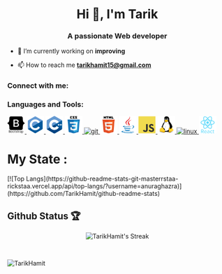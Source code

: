<h1 align="center" >Hi 👋, I'm Tarik</h1>
<h3 align="center">A passionate Web developer</h3>

- 🔭 I’m currently working on ****improving****

- 📫 How to reach me **tarikhamit15@gmail.com**

<h3 align="left">Connect with me:</h3>
<p align="left">
</p>

            
          
<h3 align="left">Languages and Tools:</h3>
<p align="left"> <a href="https://getbootstrap.com" target="_blank" rel="noreferrer"> <img src="https://raw.githubusercontent.com/devicons/devicon/master/icons/bootstrap/bootstrap-plain-wordmark.svg" alt="bootstrap" width="40" height="40"/> </a> <a href="https://www.cprogramming.com/" target="_blank" rel="noreferrer"> <img src="https://raw.githubusercontent.com/devicons/devicon/master/icons/c/c-original.svg" alt="c" width="40" height="40"/> </a> <a href="https://www.w3schools.com/cpp/" target="_blank" rel="noreferrer"> <img src="https://raw.githubusercontent.com/devicons/devicon/master/icons/cplusplus/cplusplus-original.svg" alt="cplusplus" width="40" height="40"/> </a> <a href="https://www.w3schools.com/css/" target="_blank" rel="noreferrer"> <img src="https://raw.githubusercontent.com/devicons/devicon/master/icons/css3/css3-original-wordmark.svg" alt="css3" width="40" height="40"/> </a> <a href="https://git-scm.com/" target="_blank" rel="noreferrer"> <img src="https://www.vectorlogo.zone/logos/git-scm/git-scm-icon.svg" alt="git" width="40" height="40"/> </a> <a href="https://www.w3.org/html/" target="_blank" rel="noreferrer"> <img src="https://raw.githubusercontent.com/devicons/devicon/master/icons/html5/html5-original-wordmark.svg" alt="html5" width="40" height="40"/> </a> <a href="https://www.java.com" target="_blank" rel="noreferrer"> <img src="https://raw.githubusercontent.com/devicons/devicon/master/icons/java/java-original.svg" alt="java" width="40" height="40"/> </a> <a href="https://developer.mozilla.org/en-US/docs/Web/JavaScript" target="_blank" rel="noreferrer"> <img src="https://raw.githubusercontent.com/devicons/devicon/master/icons/javascript/javascript-original.svg" alt="javascript" width="40" height="40"/> </a> <a href="https://www.linux.org/" target="_blank" rel="noreferrer"> <img src="https://raw.githubusercontent.com/devicons/devicon/master/icons/linux/linux-original.svg" alt="linux" width="40" height="40"/> </a>  <a href=" https://jquery.com/" target="_blank" rel="noreferrer"> <img src="https://cdn.jsdelivr.net/gh/devicons/devicon/icons/jquery/jquery-original.svg" alt="linux" width="40" height="40"</a> <a href="https://reactjs.org/" target="_blank" rel="noreferrer"> <img src="https://raw.githubusercontent.com/devicons/devicon/master/icons/react/react-original-wordmark.svg" alt="react" width="40" height="40"/> </a>

            
            
          
          


            
          
<h1>My State :</h1>
[![Top Langs](https://github-readme-stats-git-masterrstaa-rickstaa.vercel.app/api/top-langs/?username=anuraghazra)](https://github.com/TarikHamit/github-readme-stats)


 
## Github Status 🏆
<div align ="center">

![TarikHamit's Streak](https://github-readme-streak-stats.herokuapp.com/?user=TarikHamit&theme=midnight-purple&hide_border=true)
</div>




<br>
<p align="left"> <img src="https://komarev.com/ghpvc/?username=TarikHamit" alt="TarikHamit" /> </p>
                                                                                                      
                                                                                                      
                                                                                                      
